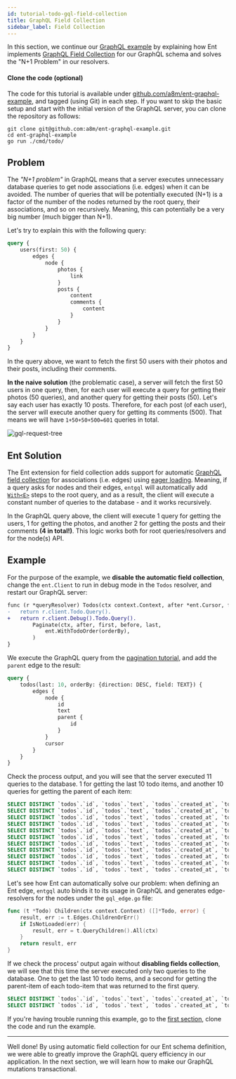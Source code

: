 ```yaml
---
id: tutorial-todo-gql-field-collection
title: GraphQL Field Collection
sidebar_label: Field Collection
---
```


In this section, we continue our [GraphQL example](tutorial-todo-gql.mdx) by explaining how Ent implements
[GraphQL Field Collection](https://spec.graphql.org/June2018/#sec-Field-Collection) for our GraphQL schema and solves the
"N+1 Problem" in our resolvers.

#### Clone the code (optional)

The code for this tutorial is available under [github.com/a8m/ent-graphql-example](https://github.com/a8m/ent-graphql-example),
and tagged (using Git) in each step. If you want to skip the basic setup and start with the initial version of the GraphQL
server, you can clone the repository as follows:

```console
git clone git@github.com:a8m/ent-graphql-example.git
cd ent-graphql-example 
go run ./cmd/todo/
```

## Problem

The *"N+1 problem"* in GraphQL means that a server executes unnecessary database queries to get node associations (i.e. edges)
when it can be avoided. The number of queries that will be potentially executed (N+1) is a factor of the number of the 
nodes returned by the root query, their associations, and so on recursively. Meaning, this can potentially be a very big number (much bigger than N+1).

Let's try to explain this with the following query:

```graphql
query {
    users(first: 50) {
        edges {
            node {
                photos {
                    link
                }
                posts {
                    content
                    comments {
                        content
                    }
                }
            }
        }
    }
}
```

In the query above, we want to fetch the first 50 users with their photos and their posts, including their comments.

**In the naive solution** (the problematic case), a server will fetch the first 50 users in one query, then, for each user
will execute a query for getting their photos (50 queries), and another query for getting their posts (50). Let's say
each user has exactly 10 posts. Therefore, for each post (of each user), the server will execute another query for getting
its comments (500). That means we will have `1+50+50+500=601` queries in total.

![gql-request-tree](https://entgo.io/images/assets/request-tree.png)

## Ent Solution

The Ent extension for field collection adds support for automatic [GraphQL field collection](https://spec.graphql.org/June2018/#sec-Field-Collection)
for associations (i.e. edges) using [eager loading](eager-load.mdx). Meaning, if a query asks for nodes and their edges, 
`entgql` will automatically add [`With<E>`](eager-load.mdx) steps to the root query, and as a result, the client will
execute a constant number of queries to the database - and it works recursively.

In the GraphQL query above, the client will execute 1 query for getting the users, 1 for getting the photos,
and another 2 for getting the posts and their comments **(4 in total!)**. This logic works both for root queries/resolvers
and for the node(s) API.

## Example

For the purpose of the example, we **disable the automatic field collection**, change the `ent.Client` to run in
debug mode in the `Todos` resolver, and restart our GraphQL server:

```diff title="todo.resolvers.go"
func (r *queryResolver) Todos(ctx context.Context, after *ent.Cursor, first *int, before *ent.Cursor, last *int, orderBy *ent.TodoOrder) (*ent.TodoConnection, error) {
-	return r.client.Todo.Query().
+	return r.client.Debug().Todo.Query().
		Paginate(ctx, after, first, before, last,
			ent.WithTodoOrder(orderBy),
		)
}
```

We execute the GraphQL query from the [pagination tutorial](tutorial-todo-gql-paginate.md), and add the
`parent` edge to the result:

```graphql
query {
    todos(last: 10, orderBy: {direction: DESC, field: TEXT}) {
        edges {
            node {
                id
                text
                parent {
                    id
                }
            }
            cursor
        }
    }
}
```

Check the process output, and you will see that the server executed 11 queries to the database. 1 for getting the last
10 todo items, and another 10 queries for getting the parent of each item:

```sql
SELECT DISTINCT `todos`.`id`, `todos`.`text`, `todos`.`created_at`, `todos`.`status`, `todos`.`priority` FROM `todos` ORDER BY `id` ASC LIMIT 11
SELECT DISTINCT `todos`.`id`, `todos`.`text`, `todos`.`created_at`, `todos`.`status`, `todos`.`priority` FROM `todos` JOIN (SELECT `todo_parent` FROM `todos` WHERE `id` = ?) AS `t1` ON `todos`.`id` = `t1`.`todo_parent` LIMIT 2
SELECT DISTINCT `todos`.`id`, `todos`.`text`, `todos`.`created_at`, `todos`.`status`, `todos`.`priority` FROM `todos` JOIN (SELECT `todo_parent` FROM `todos` WHERE `id` = ?) AS `t1` ON `todos`.`id` = `t1`.`todo_parent` LIMIT 2
SELECT DISTINCT `todos`.`id`, `todos`.`text`, `todos`.`created_at`, `todos`.`status`, `todos`.`priority` FROM `todos` JOIN (SELECT `todo_parent` FROM `todos` WHERE `id` = ?) AS `t1` ON `todos`.`id` = `t1`.`todo_parent` LIMIT 2
SELECT DISTINCT `todos`.`id`, `todos`.`text`, `todos`.`created_at`, `todos`.`status`, `todos`.`priority` FROM `todos` JOIN (SELECT `todo_parent` FROM `todos` WHERE `id` = ?) AS `t1` ON `todos`.`id` = `t1`.`todo_parent` LIMIT 2
SELECT DISTINCT `todos`.`id`, `todos`.`text`, `todos`.`created_at`, `todos`.`status`, `todos`.`priority` FROM `todos` JOIN (SELECT `todo_parent` FROM `todos` WHERE `id` = ?) AS `t1` ON `todos`.`id` = `t1`.`todo_parent` LIMIT 2
SELECT DISTINCT `todos`.`id`, `todos`.`text`, `todos`.`created_at`, `todos`.`status`, `todos`.`priority` FROM `todos` JOIN (SELECT `todo_parent` FROM `todos` WHERE `id` = ?) AS `t1` ON `todos`.`id` = `t1`.`todo_parent` LIMIT 2
SELECT DISTINCT `todos`.`id`, `todos`.`text`, `todos`.`created_at`, `todos`.`status`, `todos`.`priority` FROM `todos` JOIN (SELECT `todo_parent` FROM `todos` WHERE `id` = ?) AS `t1` ON `todos`.`id` = `t1`.`todo_parent` LIMIT 2
SELECT DISTINCT `todos`.`id`, `todos`.`text`, `todos`.`created_at`, `todos`.`status`, `todos`.`priority` FROM `todos` JOIN (SELECT `todo_parent` FROM `todos` WHERE `id` = ?) AS `t1` ON `todos`.`id` = `t1`.`todo_parent` LIMIT 2
SELECT DISTINCT `todos`.`id`, `todos`.`text`, `todos`.`created_at`, `todos`.`status`, `todos`.`priority` FROM `todos` JOIN (SELECT `todo_parent` FROM `todos` WHERE `id` = ?) AS `t1` ON `todos`.`id` = `t1`.`todo_parent` LIMIT 2
SELECT DISTINCT `todos`.`id`, `todos`.`text`, `todos`.`created_at`, `todos`.`status`, `todos`.`priority` FROM `todos` JOIN (SELECT `todo_parent` FROM `todos` WHERE `id` = ?) AS `t1` ON `todos`.`id` = `t1`.`todo_parent` LIMIT 2
```

Let's see how Ent can automatically solve our problem: when defining an Ent edge, `entgql` auto binds it to its usage in
GraphQL and generates edge-resolvers for the nodes under the `gql_edge.go` file:

```go title="ent/gql_edge.go"
func (t *Todo) Children(ctx context.Context) ([]*Todo, error) {
	result, err := t.Edges.ChildrenOrErr()
	if IsNotLoaded(err) {
		result, err = t.QueryChildren().All(ctx)
	}
	return result, err
}
```

If we check the process' output again without **disabling fields collection**, we will see that this time the server
executed only two queries to the database. One to get the last 10 todo items, and a second for getting
the parent-item of each todo-item that was returned to the first query.

```sql
SELECT DISTINCT `todos`.`id`, `todos`.`text`, `todos`.`created_at`, `todos`.`status`, `todos`.`priority`, `todos`.`todo_parent` FROM `todos` ORDER BY `id` DESC LIMIT 11
SELECT DISTINCT `todos`.`id`, `todos`.`text`, `todos`.`created_at`, `todos`.`status`, `todos`.`priority` FROM `todos` WHERE `todos`.`id` IN (?, ?, ?, ?, ?, ?, ?, ?, ?, ?, ?)
```

If you're having trouble running this example, go to the [first section](#clone-the-code-optional), clone the code
and run the example.

---

Well done! By using automatic field collection for our Ent schema definition, we were able to greatly improve the
GraphQL query efficiency in our application. In the next section, we will learn how to make our GraphQL mutations
transactional.
